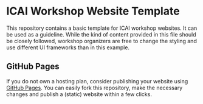 # ICAI Workshop Website Template

This repository contains a basic template for ICAI workshop websites. It can be used as a guideline. While the kind of content provided in this file should be closely followed, workshop organizers are free to change the styling and use different UI frameworks than in this example.

## GitHub Pages

If you do not own a hosting plan, consider publishing your website using [GitHub Pages](https://pages.github.com/). You can easily fork this repository, make the necessary changes and publish a (static) website within a few clicks.